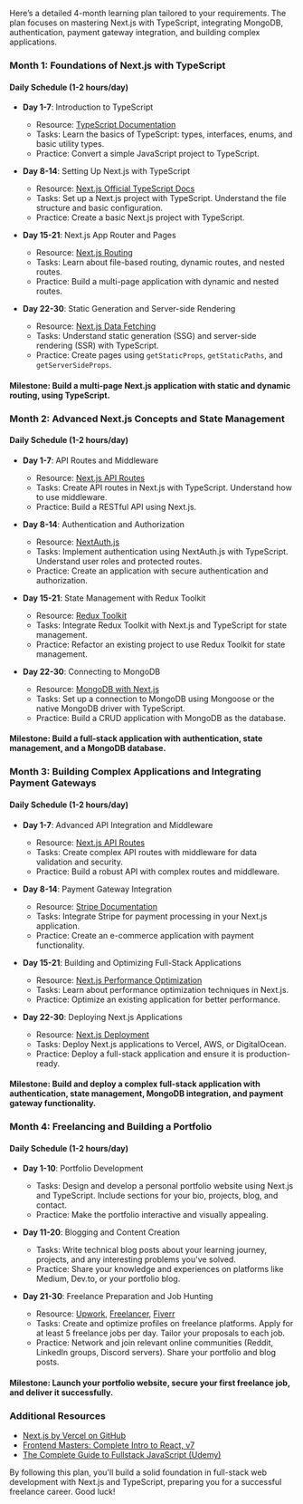 Here’s a detailed 4-month learning plan tailored to your requirements. The plan focuses on mastering Next.js with TypeScript, integrating MongoDB, authentication, payment gateway integration, and building complex applications. 

### Month 1: Foundations of Next.js with TypeScript

#### Daily Schedule (1-2 hours/day)

- **Day 1-7**: Introduction to TypeScript
  - Resource: [TypeScript Documentation](https://www.typescriptlang.org/docs/)
  - Tasks: Learn the basics of TypeScript: types, interfaces, enums, and basic utility types.
  - Practice: Convert a simple JavaScript project to TypeScript.

- **Day 8-14**: Setting Up Next.js with TypeScript
  - Resource: [Next.js Official TypeScript Docs](https://nextjs.org/docs/basic-features/typescript)
  - Tasks: Set up a Next.js project with TypeScript. Understand the file structure and basic configuration.
  - Practice: Create a basic Next.js project with TypeScript.

- **Day 15-21**: Next.js App Router and Pages
  - Resource: [Next.js Routing](https://nextjs.org/docs/routing/introduction)
  - Tasks: Learn about file-based routing, dynamic routes, and nested routes.
  - Practice: Build a multi-page application with dynamic and nested routes.

- **Day 22-30**: Static Generation and Server-side Rendering
  - Resource: [Next.js Data Fetching](https://nextjs.org/docs/basic-features/data-fetching)
  - Tasks: Understand static generation (SSG) and server-side rendering (SSR) with TypeScript.
  - Practice: Create pages using `getStaticProps`, `getStaticPaths`, and `getServerSideProps`.

#### Milestone: Build a multi-page Next.js application with static and dynamic routing, using TypeScript.

### Month 2: Advanced Next.js Concepts and State Management

#### Daily Schedule (1-2 hours/day)

- **Day 1-7**: API Routes and Middleware
  - Resource: [Next.js API Routes](https://nextjs.org/docs/api-routes/introduction)
  - Tasks: Create API routes in Next.js with TypeScript. Understand how to use middleware.
  - Practice: Build a RESTful API using Next.js.

- **Day 8-14**: Authentication and Authorization
  - Resource: [NextAuth.js](https://next-auth.js.org/getting-started/introduction)
  - Tasks: Implement authentication using NextAuth.js with TypeScript. Understand user roles and protected routes.
  - Practice: Create an application with secure authentication and authorization.

- **Day 15-21**: State Management with Redux Toolkit
  - Resource: [Redux Toolkit](https://redux-toolkit.js.org/)
  - Tasks: Integrate Redux Toolkit with Next.js and TypeScript for state management.
  - Practice: Refactor an existing project to use Redux Toolkit for state management.

- **Day 22-30**: Connecting to MongoDB
  - Resource: [MongoDB with Next.js](https://docs.mongodb.com/drivers/node/current/usage-examples/)
  - Tasks: Set up a connection to MongoDB using Mongoose or the native MongoDB driver with TypeScript.
  - Practice: Build a CRUD application with MongoDB as the database.

#### Milestone: Build a full-stack application with authentication, state management, and a MongoDB database.

### Month 3: Building Complex Applications and Integrating Payment Gateways

#### Daily Schedule (1-2 hours/day)

- **Day 1-7**: Advanced API Integration and Middleware
  - Resource: [Next.js API Routes](https://nextjs.org/docs/api-routes/introduction)
  - Tasks: Create complex API routes with middleware for data validation and security.
  - Practice: Build a robust API with complex routes and middleware.

- **Day 8-14**: Payment Gateway Integration
  - Resource: [Stripe Documentation](https://stripe.com/docs)
  - Tasks: Integrate Stripe for payment processing in your Next.js application.
  - Practice: Create an e-commerce application with payment functionality.

- **Day 15-21**: Building and Optimizing Full-Stack Applications
  - Resource: [Next.js Performance Optimization](https://nextjs.org/docs/advanced-features/measuring-performance)
  - Tasks: Learn about performance optimization techniques in Next.js.
  - Practice: Optimize an existing application for better performance.

- **Day 22-30**: Deploying Next.js Applications
  - Resource: [Next.js Deployment](https://nextjs.org/docs/deployment)
  - Tasks: Deploy Next.js applications to Vercel, AWS, or DigitalOcean.
  - Practice: Deploy a full-stack application and ensure it is production-ready.

#### Milestone: Build and deploy a complex full-stack application with authentication, state management, MongoDB integration, and payment gateway functionality.

### Month 4: Freelancing and Building a Portfolio

#### Daily Schedule (1-2 hours/day)

- **Day 1-10**: Portfolio Development
  - Tasks: Design and develop a personal portfolio website using Next.js and TypeScript. Include sections for your bio, projects, blog, and contact.
  - Practice: Make the portfolio interactive and visually appealing.

- **Day 11-20**: Blogging and Content Creation
  - Tasks: Write technical blog posts about your learning journey, projects, and any interesting problems you've solved.
  - Practice: Share your knowledge and experiences on platforms like Medium, Dev.to, or your portfolio blog.

- **Day 21-30**: Freelance Preparation and Job Hunting
  - Resource: [Upwork](https://www.upwork.com/), [Freelancer](https://www.freelancer.com/), [Fiverr](https://www.fiverr.com/)
  - Tasks: Create and optimize profiles on freelance platforms. Apply for at least 5 freelance jobs per day. Tailor your proposals to each job.
  - Practice: Network and join relevant online communities (Reddit, LinkedIn groups, Discord servers). Share your portfolio and blog posts.

#### Milestone: Launch your portfolio website, secure your first freelance job, and deliver it successfully.

### Additional Resources
- [Next.js by Vercel on GitHub](https://github.com/vercel/next.js/)
- [Frontend Masters: Complete Intro to React, v7](https://frontendmasters.com/courses/complete-intro-react-v7/)
- [The Complete Guide to Fullstack JavaScript (Udemy)](https://www.udemy.com/course/fullstack-web-development/)

By following this plan, you'll build a solid foundation in full-stack web development with Next.js and TypeScript, preparing you for a successful freelance career. Good luck!